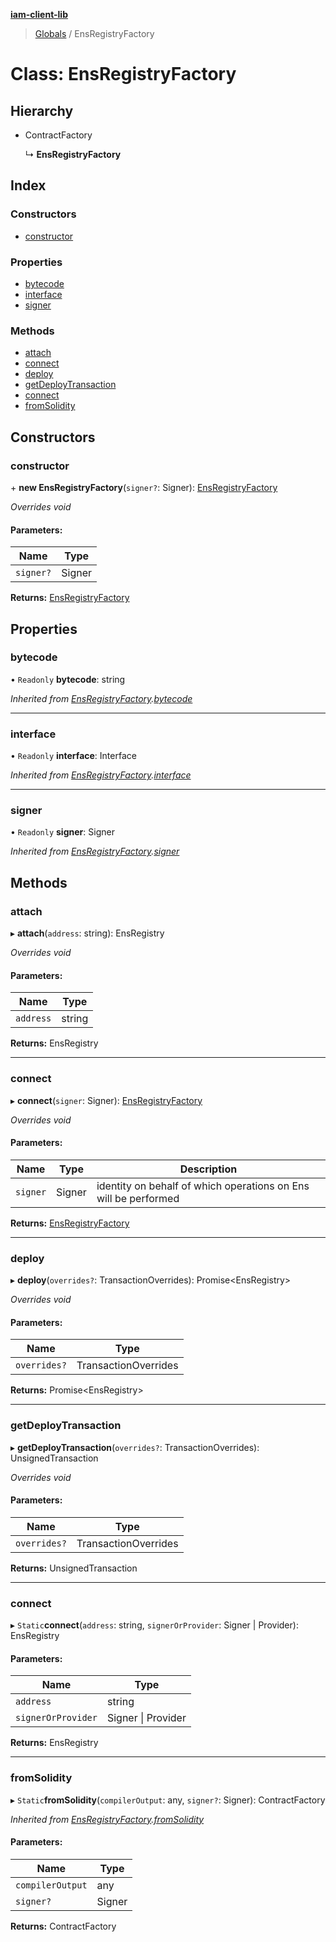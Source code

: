 **[iam-client-lib](../README.md)**

> [Globals](../globals.md) / EnsRegistryFactory

# Class: EnsRegistryFactory

## Hierarchy

* ContractFactory

  ↳ **EnsRegistryFactory**

## Index

### Constructors

* [constructor](ensregistryfactory.md#constructor)

### Properties

* [bytecode](ensregistryfactory.md#bytecode)
* [interface](ensregistryfactory.md#interface)
* [signer](ensregistryfactory.md#signer)

### Methods

* [attach](ensregistryfactory.md#attach)
* [connect](ensregistryfactory.md#connect)
* [deploy](ensregistryfactory.md#deploy)
* [getDeployTransaction](ensregistryfactory.md#getdeploytransaction)
* [connect](ensregistryfactory.md#connect)
* [fromSolidity](ensregistryfactory.md#fromsolidity)

## Constructors

### constructor

\+ **new EnsRegistryFactory**(`signer?`: Signer): [EnsRegistryFactory](ensregistryfactory.md)

*Overrides void*

#### Parameters:

Name | Type |
------ | ------ |
`signer?` | Signer |

**Returns:** [EnsRegistryFactory](ensregistryfactory.md)

## Properties

### bytecode

• `Readonly` **bytecode**: string

*Inherited from [EnsRegistryFactory](ensregistryfactory.md).[bytecode](ensregistryfactory.md#bytecode)*

___

### interface

• `Readonly` **interface**: Interface

*Inherited from [EnsRegistryFactory](ensregistryfactory.md).[interface](ensregistryfactory.md#interface)*

___

### signer

• `Readonly` **signer**: Signer

*Inherited from [EnsRegistryFactory](ensregistryfactory.md).[signer](ensregistryfactory.md#signer)*

## Methods

### attach

▸ **attach**(`address`: string): EnsRegistry

*Overrides void*

#### Parameters:

Name | Type |
------ | ------ |
`address` | string |

**Returns:** EnsRegistry

___

### connect

▸ **connect**(`signer`: Signer): [EnsRegistryFactory](ensregistryfactory.md)

*Overrides void*

#### Parameters:

Name | Type | Description |
------ | ------ | ------ |
`signer` | Signer | identity on behalf of which operations on Ens will be performed  |

**Returns:** [EnsRegistryFactory](ensregistryfactory.md)

___

### deploy

▸ **deploy**(`overrides?`: TransactionOverrides): Promise\<EnsRegistry>

*Overrides void*

#### Parameters:

Name | Type |
------ | ------ |
`overrides?` | TransactionOverrides |

**Returns:** Promise\<EnsRegistry>

___

### getDeployTransaction

▸ **getDeployTransaction**(`overrides?`: TransactionOverrides): UnsignedTransaction

*Overrides void*

#### Parameters:

Name | Type |
------ | ------ |
`overrides?` | TransactionOverrides |

**Returns:** UnsignedTransaction

___

### connect

▸ `Static`**connect**(`address`: string, `signerOrProvider`: Signer \| Provider): EnsRegistry

#### Parameters:

Name | Type |
------ | ------ |
`address` | string |
`signerOrProvider` | Signer \| Provider |

**Returns:** EnsRegistry

___

### fromSolidity

▸ `Static`**fromSolidity**(`compilerOutput`: any, `signer?`: Signer): ContractFactory

*Inherited from [EnsRegistryFactory](ensregistryfactory.md).[fromSolidity](ensregistryfactory.md#fromsolidity)*

#### Parameters:

Name | Type |
------ | ------ |
`compilerOutput` | any |
`signer?` | Signer |

**Returns:** ContractFactory
